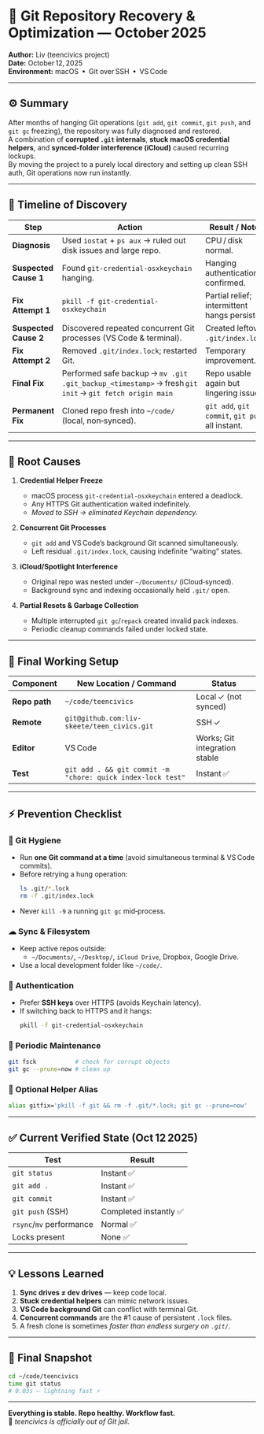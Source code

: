 # 🧠 Git Repository Recovery & Optimization — October 2025
**Author:** Liv (teencivics project)  
**Date:** October 12, 2025  
**Environment:** macOS  •  Git over SSH  •  VS Code

---

## ⚙️ Summary
After months of hanging Git operations (`git add`, `git commit`, `git push`, and `git gc` freezing), the repository was fully diagnosed and restored.  
A combination of **corrupted `.git` internals**, **stuck macOS credential helpers**, and **synced-folder interference (iCloud)** caused recurring lockups.  
By moving the project to a purely local directory and setting up clean SSH auth, Git operations now run instantly.

---

## 🧩 Timeline of Discovery

| Step | Action | Result / Notes |
|------|---------|----------------|
| **Diagnosis** | Used `iostat` + `ps aux` → ruled out disk issues and large repo. | CPU / disk normal. |
| **Suspected Cause 1** | Found `git-credential-osxkeychain` hanging. | Hanging authentication confirmed. |
| **Fix Attempt 1** | `pkill -f git-credential-osxkeychain` | Partial relief; intermittent hangs persisted. |
| **Suspected Cause 2** | Discovered repeated concurrent Git processes (VS Code & terminal). | Created leftover `.git/index.lock`. |
| **Fix Attempt 2** | Removed `.git/index.lock`; restarted Git. | Temporary improvement. |
| **Final Fix** | Performed safe backup → `mv .git .git_backup_<timestamp>` → fresh `git init` → `git fetch origin main` | Repo usable again but lingering issues. |
| **Permanent Fix** | Cloned repo fresh into `~/code/` (local, non‑synced). | `git add`, `git commit`, `git push` all instant. |

---

## 🧹 Root Causes

1. **Credential Helper Freeze**
   - macOS process `git-credential-osxkeychain` entered a deadlock.
   - Any HTTPS Git authentication waited indefinitely.
   - *Moved to SSH → eliminated Keychain dependency.*

2. **Concurrent Git Processes**
   - `git add` and VS Code’s background Git scanned simultaneously.
   - Left residual `.git/index.lock`, causing indefinite “waiting” states.

3. **iCloud/Spotlight Interference**
   - Original repo was nested under `~/Documents/` (iCloud‑synced).
   - Background sync and indexing occasionally held `.git/` open.

4. **Partial Resets & Garbage Collection**
   - Multiple interrupted `git gc`/`repack` created invalid pack indexes.
   - Periodic cleanup commands failed under locked state.

---

## 🔧 Final Working Setup

| Component | New Location / Command | Status |
|------------|------------------------|---------|
| **Repo path** | `~/code/teencivics` | Local ✓ (not synced) |
| **Remote** | `git@github.com:liv-skeete/teen_civics.git` | SSH ✓ |
| **Editor** | VS Code | Works; Git integration stable |
| **Test** | `git add . && git commit -m "chore: quick index-lock test"` | Instant ✅ |

---

## ⚡ Prevention Checklist

### 🔄 Git Hygiene
- Run **one Git command at a time** (avoid simultaneous terminal & VS Code commits).
- Before retrying a hung operation:  
  ```bash
  ls .git/*.lock
  rm -f .git/index.lock
  ```
- Never `kill -9` a running `git gc` mid‑process.

### ☁ Sync & Filesystem
- Keep active repos outside:  
  - `~/Documents/`, `~/Desktop/`, `iCloud Drive`, Dropbox, Google Drive.
- Use a local development folder like `~/code/`.

### 🔐 Authentication
- Prefer **SSH keys** over HTTPS (avoids Keychain latency).
- If switching back to HTTPS and it hangs:  
  ```bash
  pkill -f git-credential-osxkeychain
  ```

### 🧭 Periodic Maintenance
```bash
git fsck           # check for corrupt objects
git gc --prune=now # clean up
```

### 🧰 Optional Helper Alias
```bash
alias gitfix='pkill -f git && rm -f .git/*.lock; git gc --prune=now'
```

---

## ✅ Current Verified State (Oct 12 2025)
| Test | Result |
|------|---------|
| `git status` | Instant ✅ |
| `git add .` | Instant ✅ |
| `git commit` | Instant ✅ |
| `git push` (SSH) | Completed instantly ✅ |
| `rsync`/`mv` performance | Normal ✅ |
| Locks present | None ✅ |

---

## 💡 Lessons Learned
1. **Sync drives ≠ dev drives** — keep code local.  
2. **Stuck credential helpers** can mimic network issues.  
3. **VS Code background Git** can conflict with terminal Git.  
4. **Concurrent commands** are the #1 cause of persistent `.lock` files.  
5. A fresh clone is sometimes *faster than endless surgery on `.git/`*.

---

## 🏁 Final Snapshot
```bash
cd ~/code/teencivics
time git status
# 0.03s — lightning fast ⚡
```

---

**Everything is stable. Repo healthy. Workflow fast.**  
🎉 *teencivics is officially out of Git jail.*